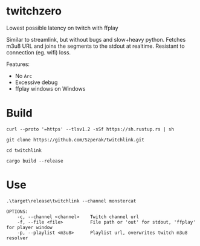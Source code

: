 # twitchzero
Lowest possible latency on twitch with ffplay

Similar to streamlink, but without bugs and slow+heavy python. 
Fetches m3u8 URL and joins the segments to the stdout at realtime.
Resistant to connection (eg. wifi) loss.

Features:
- No `Arc`
- Excessive debug
- ffplay windows on Windows

Build
====
`curl --proto '=https' --tlsv1.2 -sSf https://sh.rustup.rs | sh`

`git clone https://github.com/Szperak/twitchlink.git`

`cd twitchlink`

`cargo build --release`


Use
====

`.\target\release\twitchlink --channel monstercat`


```
OPTIONS:
    -c, --channel <channel>    Twitch channel url
    -f, --file <file>          File path or 'out' for stdout, 'ffplay' for player window
    -p, --playlist <m3u8>      Playlist url, overwrites twitch m3u8 resolver
```
